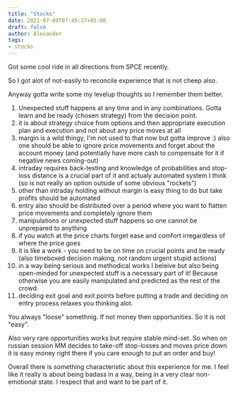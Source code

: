 ```yaml
---
title: "Stocks"
date: 2021-07-09T07:45:27+05:00
draft: false
author: Alexander
tags:
- stocks
---
```


Got some cool ride in all directions from SPCE recently.

So I got alot of not-easily to reconcile experience that is not cheep also.


Anyway gotta write some my levelup thoughts so I remember them better.

1. Unexpected stuff happens at any time and in any combinations. Gotta learn and be ready (chosen strategy) from the decision point.
1. it is about strategy choice from options and then appropriate execution plan and execution and not about any price moves at all
1. margin is a wild thingy, I'm not used to that now but gotta improve :) also one should be able to ignore price movements and forget about the account money (and potentially have more cash to compensate for it if negative news coming-out)
1. intraday requires back-testing and knowledge of probabilities and stop-loss distance is a crucial part of it
   and actualy automated system I think (so is not really an option outside of some obvious "rockets")
1. other than intraday holding without margin is easy thing to do but take profits should be automated
1. entry also should be distributed over a period where you want to flatten price movements and completely ignore them
1. manipulations or unexpected stuff happens so one cannot be unprepared to anything
1. if you watch at the price charts forget ease and comfort irregardless of where the price goes
1. it is like a work - you need to be on time on crucial points and be ready (also timeboxed decision making, not random urgent stupid actions)
1. in a way being serious and methodical works I beleive but also being open-minded for unexpected stuff is a necessary part of it! Because otherwise you are easily manipulated and predicted as the rest of the crowd.
1. deciding exit goal and exit points before putting a trade
   and deciding on entry process relaxes you thinking alot.

You always "loose" somethnig. If not money then opportunities.
So it is not "easy".

Also very rare opportunities works but require stable mind-set.
So when on russian session MM decides to take-off stop-losses and moves price down it is easy money right there if you care enough to put an order and buy!

Overall there is something characteristic about this experience for me.
I feel like it really is about being badass in a way, being in a very clear non-emotional state.
I respect that and want to be part of it.
